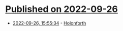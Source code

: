 # [Published on 2022-09-26](index.md)

* [2022-09-26, 15:55:34](https://lobste.rs/s/cf4x3u/holonforth) - [Holonforth](http://holonforth.com)
